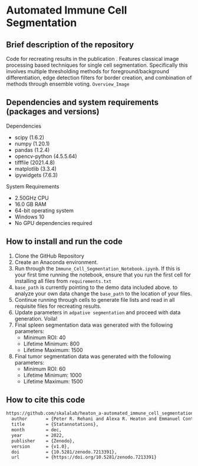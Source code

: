 # Automated Immune Cell Segmentation

## Brief description of the repository

Code for recreating results in the publication <INSERT FINAL PAPER NAME>. Features classical image processing based techniques for single cell segmentation. Specifically this involves multiple thresholding methods for foreground/background differentiation, edge detection filters for border creation, and combination of methods through ensemble voting. `Overview_Image`

## Dependencies and system requirements (packages and versions)

Dependencies
* scipy (1.6.2)
* numpy (1.20.1)
* pandas (1.2.4)
* opencv-python (4.5.5.64)
* tifffile (2021.4.8)
* matplotlib (3.3.4)
* ipywidgets (7.6.3)
  
System Requirements
* 2.50GHz CPU
* 16.0 GB RAM
* 64-bit operating system
* Windows 10
* No GPU dependencies required

## How to install and run the code

1. Clone the GitHub Repository
2. Create an Anaconda environment.
3. Run through the `Immune_Cell_Segmentation_Notebook.ipynb`. If this is your first time running the notebook, ensure that you run the first cell for installing all files from `requirements.txt`
4. `base_path` is currently pointing to the demo data included above. to analyze your own data change the `base_path` to the location of your files. 
5. Continue running through cells to generate file lists and read in all requisite files for recreating results. 
6. Update parameters in `adpative segmentation` and proceed with data generation. Voila!  
7. Final spleen segmentation data was generated with the following parameters: 
    * Minimum ROI: 40
    * Lifetime Minimum: 800
    * Lifetime Maximum: 1500
8. Final tumor segmentation data was generated with the following parameters:
    * Minimum ROI: 60
    * Lifetime Minimum: 1000
    * Lifetime Maximum: 1500

## How to cite this code

```tex
https://github.com/skalalab/heaton_a-automated_immune_cell_segmentation.git@software{Peter_R_Rehani_2022_7213391},
  author       = {Peter R. Rehani and Alexa R. Heaton and Emmanuel Contreras Guzman and Melissa C. Skala},
  title        = {Statannotations},
  month        = dec,
  year         = 2022,
  publisher    = {Zenodo},
  version      = {v1.0},
  doi          = {10.5281/zenodo.7213391},
  url          = {https://doi.org/10.5281/zenodo.7213391}
```

